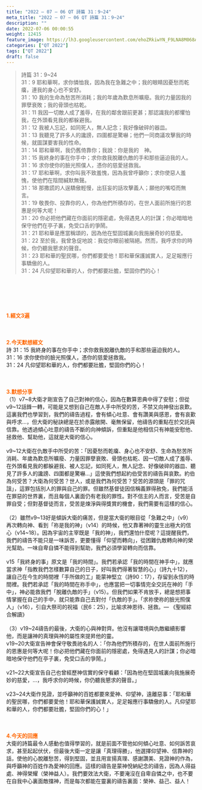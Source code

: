 ```yaml
---
title: "2022 – 07 – 06 QT 詩篇 31：9~24"
meta_title: "2022 – 07 – 06 QT 詩篇 31：9~24"
description: ""
date: 2022-07-06 00:00:55
weight: 12415
feature_image: https://lh3.googleusercontent.com/ehoZRkiwYN_F9LNA8M068AYxt73EavCZno-PD1cJRuf5BbSkQVUWr3gNEbt5kSs28Pb_Elg17kSrtf9ybWvojWoMV6I4tPM3vGRGDq6GkKkPdL2Gut4QAIw4-uykKUAtNiKgQKntvsU=w800
categories: ["QT 2022"]
tags: ["QT 2022"]
draft: false
---
```


<blockquote>詩篇 31：9~24<br />
31：9 耶和華啊，求你憐恤我，因為我在急難之中；我的眼睛因憂愁而乾癟，連我的身心也不安舒。<br />
31：10 我的生命為愁苦所消耗；我的年歲為歎息所曠廢。我的力量因我的罪孽衰敗；我的骨頭也枯乾。<br />
31：11 我因一切敵人成了羞辱，在我的鄰舍跟前更甚；那認識我的都懼怕我，在外頭看見我的都躲避我。<br />
31：12 我被人忘記，如同死人，無人記念；我好像破碎的器皿。<br />
31：13 我聽見了許多人的讒謗，四圍都是驚嚇；他們一同商議攻擊我的時候，就圖謀要害我的性命。<br />
31：14 耶和華啊，我仍舊倚靠你；我說：你是我的　神。<br />
31：15 我終身的事在你手中；求你救我脫離仇敵的手和那些逼迫我的人。<br />
31：16 求你使你的臉光照僕人，憑你的慈愛拯救我。<br />
31：17 耶和華啊，求你叫我不致羞愧，因為我曾呼籲你；求你使惡人羞愧，使他們在陰間緘默無聲。<br />
31：18 那撒謊的人逞驕傲輕慢，出狂妄的話攻擊義人；願他的嘴啞而無言。<br />
31：19 敬畏你、投靠你的人，你為他們所積存的，在世人面前所施行的恩惠是何等大呢！<br />
31：20 你必把他們藏在你面前的隱密處，免得遇見人的計謀；你必暗暗地保守他們在亭子裏，免受口舌的爭鬧。<br />
31：21 耶和華是應當稱頌的，因為他在堅固城裏向我施展奇妙的慈愛。<br />
31：22 至於我，我曾急促地說：我從你眼前被隔絕。然而，我呼求你的時候，你仍聽我懇求的聲音。<br />
31：23 耶和華的聖民哪，你們都要愛他！耶和華保護誠實人，足足報應行事驕傲的人。<br />
31：24 凡仰望耶和華的人，你們都要壯膽，堅固你們的心！</blockquote><br />
&nbsp;<br />
<br />
&nbsp;<br />
<br />
<span style="color: #ff6600;"><strong>1.經文3遍</strong></span><br />
<br />
&nbsp;<br />
<br />
<span style="color: #ff6600;"><strong>2.今天默想經文</strong></span><br />
詩 31：15 我終身的事在你手中；求你救我脫離仇敵的手和那些逼迫我的人。<br />
31：16 求你使你的臉光照僕人，憑你的慈愛拯救我。<br />
31：24 凡仰望耶和華的人，你們都要壯膽，堅固你們的心！<br />
<br />
&nbsp;<br />
<br />
<strong><span style="color: #ff6600;">3.默想分享<br />
</span></strong>（1）v7~8大衛才剛宣告了自己對神的信心，因為在數算恩典中得了安慰；但從v9~12話鋒一轉，可能是又想到自己在敵人手中所受的苦，不禁又向神發出哀歎。這裏我們也學習到，我們的禱告過程，會有傾心吐意、會有讚美與感恩，會有哀歏與呼求…，但大衛的秘訣總是在於赤露敞開、毫無保留，他禱告的重點在於交託與信靠。他透過傾心吐意的禱告不斷的向神傾訴，但重點是他相信只有神能安慰他、拯救他、幫助他，這就是大衛的信心。<br />
<br />
v9~12大衛在仇敵手中所受的苦：「因憂愁而乾癟、身心也不安舒、生命為愁苦所消耗、年歲為歎息所曠廢、力量因罪孽衰敗、骨頭也枯乾、因一切敵人成了羞辱、在外頭看見我的都躲避我、被人忘記，如同死人，無人記念、好像破碎的器皿、聽見了許多人的讒謗、四圍都是驚嚇…」這使我們想起約伯受苦的禱告與哀歎。約伯為何受苦？大衛為何受苦？世人，或是我們為何受苦？受苦的源頭是「罪的咒詛」，這罪包括別人的罪與自己的罪。但雖然基督徒因信稱義罪得赦免，我們能活在罪惡的世界裏，而且每個人裏面仍有老我的罪性。對不信主的人而言，受苦是自罪自受；但對基督徒而言，受苦是煉淨與得獎賞的機會，我們需要有這樣的信心。<br />
<br />
（2）雖然v9~13好是傾訴大衛的痛苦，但是當大衛的眼目從「急難之中」（v9）再次轉向神、看到「祢是我的神」（v14）的時候，他又靠著神的靈生出極大的信心（v14~18）。因為宇宙的主宰既是「我的神」，我們還怕什麼呢？這提醒我們，我們的禱告不能只是一味訴苦，更要懂得「仰望而轉向」，從困難仇敵轉向神的榮光幫助。一味自卑自憐不能得到幫助，我們必須學習轉向而信靠。<br />
<br />
v15「我終身的事」原文是「我的時間」。我們若承認「我的時間在神手中」，就應當求神「指教我們怎樣數算自己的日子，好叫我們得著智慧的心」（詩九十12），讓自己在今生的時間裡「手所做的工」能蒙神堅立（詩90：17），存留到永恆的時間裡。我們若承認「我的時間在祢手中」，也應當把一切事情完全交託在神的「手中」，神必能救我們「脫離仇敵的手」（v15）。但我們如果不肯放手，總是想把事情掌握在自己的手中，就只能靠自己去對付「仇敵的手」。「求祢使祢的臉光照僕人」（v16），引自大祭司的祝福（民6：25），比喻求神恩待、拯救。— 《聖經綜合解讀》<br />
<br />
（3）v19~24禱告的最後，大衛的心與神對齊。他沒有讓環境與仇敵繼續影響他，而是讓神的真理與神的屬性來提昇他的靈。<br />
v19~20大衛宣告神會保守敬畏祂名的人：「你為他們所積存的，在世人面前所施行的恩惠是何等大呢！你必把他們藏在你面前的隱密處，免得遇見人的計謀；你必暗暗地保守他們在亭子裏，免受口舌的爭鬧。」<br />
<br />
v21~22大衛宣告自己也曾經歷神信實的保守看顧：「因為他在堅固城裏向我施展奇妙的慈愛，…，我呼求你的時候，你仍聽我懇求的聲音。」<br />
<br />
v23~24大衛作見證，並呼籲神的百姓都要來愛神、仰望神，遠離惡事：「耶和華的聖民哪，你們都要愛他！耶和華保護誠實人，足足報應行事驕傲的人。凡仰望耶和華的人，你們都要壯膽，堅固你們的心！」<br />
<br />
&nbsp;<br />
<br />
<strong><span style="color: #ff6600;">4.今天的回應<br />
</span></strong>大衛的詩篇最令人感動也值得學習的，就是前面不管他如何傾心吐意、如何訴苦哀求，甚至起起伏伏，但最後大衛一定是讓「真理得勝」，他選擇仰望神、信靠神的話，使他的心脫離愁苦，得到堅固，並且用宣揚真理、感謝讚美、見證神的作為，與呼籲神的百姓作為愛神的回應。這樣的禱告是蒙神悅納紀念的禱告，因為人得益處、神得榮耀（榮神益人）。我們要效法大衛，不要淹沒在自卑自憐之中，也不要在自我中心裏面敵擋神，而是每次都能在靈裏的禱告裏面：榮神、益己、益人！<br />
<br />
<strong><span style="color: #ff6600;"> </span></strong><br />
<div id="gtx-trans" style="position: absolute; left: 1px; top: 1836.29px;"><br />
<div class="gtx-trans-icon"></div><br />
</div>
        